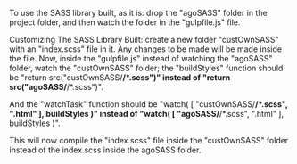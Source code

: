 
To use the SASS library built, as it is: drop the "agoSASS" folder in the project folder, and then watch the folder in the "gulpfile.js" file.


Customizing The SASS Library Built: create a new folder "custOwnSASS" with an "index.scss" file in it. Any changes to be made will be made inside the file.
Now, inside the "gulpfile.js" instead of watching the "agoSASS" folder, watch the "custOwnSASS" folder; the "buildStyles" function should be
"return src("custOwnSASS/**/*.scss")"
instead of
"return src("agoSASS/**/*.scss")".

And the "watchTask" function should be
"watch( [ "custOwnSASS/**/*.scss", ".html" ], buildStyles )"
instead of
"watch( [ "agoSASS/**/*.scss", ".html" ], buildStyles )".

This will now compile the "index.scss" file inside the "custOwnSASS" folder instead of the index.scss inside the agoSASS folder.